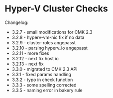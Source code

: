 # Hyper-V Cluster Checks

Changelog:

- 3.2.7 - small modifications for CMK 2.3
- 3.2.8 - hyperv-vm-nic fix if no data
- 3.2.9 - cluster-roles angepasst
- 3.2.10 - parsing hyperv_io angepasst
- 3.2.11 - more fixes
- 3.2.12 - next fix host io
- 3.2.13 - next fix
- 3.3.0 - migrated to CMK 2.3 API
- 3.3.1 - fixed params handling
- 3.3.2 - typo in check function
- 3.3.3 - some spelling corrected
- 3.3.5 - naming error in bakery rule
